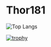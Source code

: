 # Thor181

![Top Langs](https://github-readme-stats.vercel.app/api/top-langs/?username=thor181&layout=compact)  

[![trophy](https://github-profile-trophy.vercel.app/?username=thor181&theme=dracula&row=2&column=4&margin-w=-1&margin-h=-1)](https://github.com/ryo-ma/github-profile-trophy)

